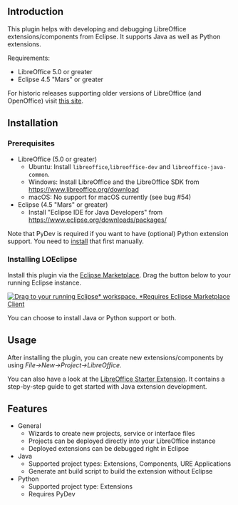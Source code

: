 ## Introduction

This plugin helps with developing and debugging LibreOffice extensions/components from Eclipse.
It supports Java as well as Python extensions.

Requirements:
* LibreOffice 5.0 or greater
* Eclipse 4.5 "Mars" or greater

For historic releases supporting older versions of LibreOffice (and OpenOffice) visit [this site](http://bosdonnat.fr/pages/libreoffice-eclipse.html).

## Installation

### Prerequisites

* LibreOffice (5.0 or greater)
  * Ubuntu: Install `libreoffice`,`libreoffice-dev` and `libreoffice-java-common`.
  * Windows: Install LibreOffice and the LibreOffice SDK from https://www.libreoffice.org/download
  * macOS: No support for macOS currently (see bug #54)
* Eclipse (4.5 "Mars" or greater)
  * Install "Eclipse IDE for Java Developers" from https://www.eclipse.org/downloads/packages/


Note that PyDev is required if you want to have (optional) Python extension support. You need to [install](https://marketplace.eclipse.org/content/pydev-python-ide-eclipse) that first manually.

### Installing LOEclipse

Install this plugin via the [Eclipse Marketplace](https://marketplace.eclipse.org/content/loeclipse). Drag the button below to your running Eclipse instance.

<a href="http://marketplace.eclipse.org/marketplace-client-intro?mpc_install=2881446" class="drag" title="Drag to your running Eclipse* workspace. *Requires Eclipse Marketplace Client"><img typeof="foaf:Image" class="img-responsive" src="https://marketplace.eclipse.org/sites/all/themes/solstice/public/images/marketplace/btn-install.png" alt="Drag to your running Eclipse* workspace. *Requires Eclipse Marketplace Client" /></a>

You can choose to install Java or Python support or both.


## Usage

After installing the plugin, you can create new extensions/components by using *File->New->Project->LibreOffice*.

You can also have a look at the [LibreOffice Starter Extension](https://github.com/smehrbrodt/libreoffice-starter-extension). It contains a step-by-step guide to get started with Java extension development.

## Features

* General
  * Wizards to create new projects, service or interface files
  * Projects can be deployed directly into your LibreOffice instance
  * Deployed extensions can be debugged right in Eclipse
* Java
  * Supported project types: Extensions, Components, URE Applications
  * Generate ant build script to build the extension without Eclipse
* Python
  * Supported project type: Extensions
  * Requires PyDev

